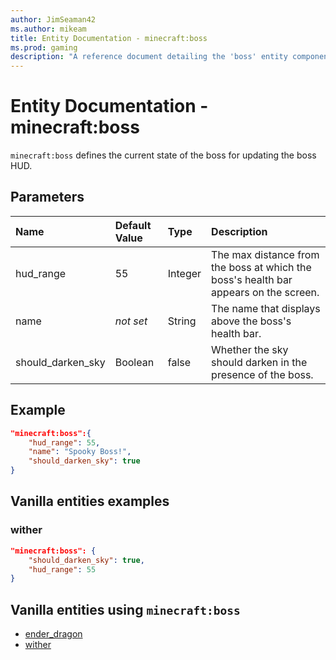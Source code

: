 ```yaml
---
author: JimSeaman42
ms.author: mikeam
title: Entity Documentation - minecraft:boss
ms.prod: gaming
description: "A reference document detailing the 'boss' entity component"
---
```


# Entity Documentation - minecraft:boss

`minecraft:boss` defines the current state of the boss for updating the boss HUD.

## Parameters

|Name |Default Value  |Type  |Description  |
|:----------|:----------|:----------|:----------|
| hud_range| 55| Integer| The max distance from the boss at which the boss's health bar appears on the screen. |
| name|*not set* | String| The name that displays above the boss's health bar. |
|should_darken_sky| Boolean| false| Whether the sky should darken in the presence of the boss. |

## Example

```json
"minecraft:boss":{
    "hud_range": 55,
    "name": "Spooky Boss!",
    "should_darken_sky": true
}
```

## Vanilla entities examples

### wither

```json
"minecraft:boss": {
    "should_darken_sky": true,
    "hud_range": 55
}
```

## Vanilla entities using `minecraft:boss`

- [ender_dragon](../../../../Source/VanillaBehaviorPack_Snippets/entities/ender_dragon.md)
- [wither](../../../../Source/VanillaBehaviorPack_Snippets/entities/wither.md)
